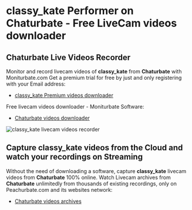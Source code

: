 # classy_kate Performer on Chaturbate - Free LiveCam videos downloader

## Chaturbate Live Videos Recorder

Monitor and record livecam videos of **classy_kate** from **Chaturbate** with Moniturbate.com
Get a premium trial for free by just and only registering with your Email address:
* [classy_kate Premium videos downloader](https://moniturbate.com/request-demo-licence-key.html)

Free livecam videos downloader - Moniturbate Software:
* [Chaturbate videos downloader](https://moniturbate.com/moniturbate-download-software.html)

![classy_kate livecam videos recorder](https://peachurnet.com/templates/moniturbate-software.png)


## Capture classy_kate videos from the Cloud and watch your recordings on Streaming

Without the need of downloading a software, capture **classy_kate** livecam videos from **Chaturbate** 100% online.
Watch Livecam archives from **Chaturbate** unlimitedly from thousands of existing recordings, only on Peachurbate.com and its websites network:
* [Chaturbate videos archives](https://peachurnet.com/)
